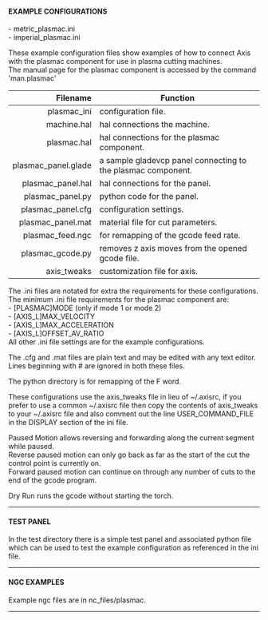 #### EXAMPLE CONFIGURATIONS  
\- metric_plasmac.ini  
\- imperial_plasmac.ini  

These example configuration files show examples of how to connect Axis with the plasmac component for use in plasma cutting machines.  
The manual page for the plasmac component is accessed by the command 'man.plasmac'  


Filename|Function
---:|---
plasmac_ini|configuration file.
machine.hal|hal connections the machine.
plasmac.hal|hal connections for the plasmac component.
plasmac_panel.glade|a sample gladevcp panel connecting to the plasmac component.
plasmac_panel.hal|hal connections for the panel.
plasmac_panel.py|python code for the panel.
plasmac_panel.cfg|configuration settings.
plasmac_panel.mat|material file for cut parameters.
plasmac_feed.ngc|for remapping of the gcode feed rate.
plasmac_gcode.py|removes z axis moves from the opened gcode file.
axis_tweaks|customization file for axis.

The .ini files are notated for extra the requirements for these configurations.  
The minimum .ini file requirements for the plasmac component are:  
\- [PLASMAC]MODE (only if mode 1 or mode 2)  
\- [AXIS_L]MAX_VELOCITY  
\- [AXIS_L]MAX_ACCELERATION  
\- [AXIS_L]OFFSET_AV_RATIO  
All other .ini file settings are for the example configurations.  

The .cfg  and .mat files are plain text and may be edited with any text editor.  
Lines beginning with # are ignored in both these files.  

The python directory is for remapping of the F word.  

These configurations use the axis_tweaks file in lieu of ~/.axisrc, if you prefer to use a common ~/.axisrc file then copy the contents of axis_tweaks to your ~/.axisrc file and also comment out the line USER_COMMAND_FILE in the DISPLAY section of the ini file.  

Paused Motion allows reversing and forwarding along the current segment while paused.  
Reverse paused motion can only go back as far as the start of the cut the control point is currently on.  
Forward paused motion can continue on through any number of cuts to the end of the gcode program.  

Dry Run runs the gcode without starting the torch.  

***  
#### TEST PANEL  

In the test directory there is a simple test panel and associated python file which can be used to test the example configuration as referenced in the ini file.  

***  
#### NGC EXAMPLES  

Example ngc files are in nc_files/plasmac.  

***  
